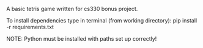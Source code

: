 A basic tetris game written for cs330 bonus project.

To install dependencies type in terminal (from working directory):
pip install -r requirements.txt

NOTE: Python must be installed with paths set up correctly!

